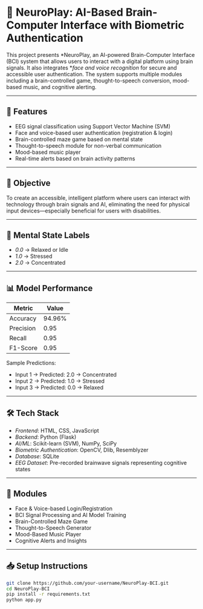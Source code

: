 # 🧠 NeuroPlay: AI-Based Brain-Computer Interface with Biometric Authentication

This project presents *NeuroPlay, an AI-powered Brain-Computer Interface (BCI) system that allows users to interact with a digital platform using brain signals. It also integrates **face and voice recognition* for secure and accessible user authentication. The system supports multiple modules including a brain-controlled game, thought-to-speech conversion, mood-based music, and cognitive alerting.

---

## 🚀 Features

- EEG signal classification using Support Vector Machine (SVM)
- Face and voice-based user authentication (registration & login)
- Brain-controlled maze game based on mental state
- Thought-to-speech module for non-verbal communication
- Mood-based music player
- Real-time alerts based on brain activity patterns

---

## 📌 Objective

To create an accessible, intelligent platform where users can interact with technology through brain signals and AI, eliminating the need for physical input devices—especially beneficial for users with disabilities.

---

## 🧠 Mental State Labels

- *0.0* → Relaxed or Idle  
- *1.0* → Stressed  
- *2.0* → Concentrated

---

## 📊 Model Performance

| Metric       | Value  |
|--------------|--------|
| Accuracy     | 94.96% |
| Precision    | 0.95   |
| Recall       | 0.95   |
| F1-Score     | 0.95   |

Sample Predictions:
- Input 1 → Predicted: 2.0 → Concentrated  
- Input 2 → Predicted: 1.0 → Stressed  
- Input 3 → Predicted: 0.0 → Relaxed  

---

## 🛠 Tech Stack

- *Frontend*: HTML, CSS, JavaScript  
- *Backend*: Python (Flask)  
- *AI/ML*: Scikit-learn (SVM), NumPy, SciPy  
- *Biometric Authentication*: OpenCV, Dlib, Resemblyzer  
- *Database*: SQLite  
- *EEG Dataset*: Pre-recorded brainwave signals representing cognitive states

---

## 🔐 Modules

- Face & Voice-based Login/Registration  
- BCI Signal Processing and AI Model Training  
- Brain-Controlled Maze Game  
- Thought-to-Speech Generator  
- Mood-Based Music Player  
- Cognitive Alerts and Insights

---

## 📥 Setup Instructions

```bash
git clone https://github.com/your-username/NeuroPlay-BCI.git
cd NeuroPlay-BCI
pip install -r requirements.txt
python app.py

